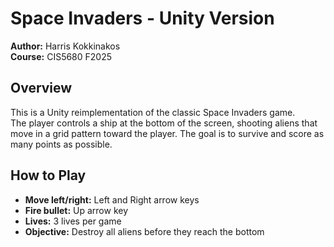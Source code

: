 # Space Invaders - Unity Version

**Author:** Harris Kokkinakos  
**Course:** CIS5680 F2025  

## Overview
This is a Unity reimplementation of the classic Space Invaders game.  
The player controls a ship at the bottom of the screen, shooting aliens that move in a grid pattern toward the player. The goal is to survive and score as many points as possible.

## How to Play
- **Move left/right:** Left and Right arrow keys  
- **Fire bullet:** Up arrow key  
- **Lives:** 3 lives per game  
- **Objective:** Destroy all aliens before they reach the bottom  